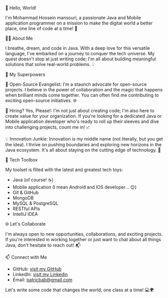 👋 Hello, World!

I'm Mohammad Hossein mansouri, a passionate Java and Mobile application programmer on a mission to make the digital world a better place, one line of code at a time! 🚀

🧑‍💻 About Me

I breathe, dream, and code in Java. With a deep love for this versatile language, I've embarked on a journey to conquer the tech universe. My quest doesn't stop at just writing code; I'm all about building meaningful solutions that solve real-world problems. 💡

🌟 My Superpowers

🚀 Open-Source Evangelist: I'm a staunch advocate for open-source projects. I believe in the power of collaboration and the magic that happens when brilliant minds come together. You can often find me contributing to exciting open-source initiatives. 🌐

💼 Hiring? Yes, Please!: I'm not just about creating code; I'm also here to create value for your organization. If you're looking for a dedicated Java or Mobile application developer who's ready to roll up their sleeves and dive into challenging projects, count me in! 📈

💡 Innovation Junkie: Innovation is my middle name (not literally, but you get the idea). I thrive on pushing boundaries and exploring new horizons in the Java ecosystem. It's all about staying on the cutting edge of technology. 🚁

🔧 Tech Toolbox

My toolset is filled with the latest and greatest tech toys:

   - Java (of course! ☕)
   - Mobile application (I mean Android and IOS developer... 😉)
   - Git & GitHub
   - MongoDB
   - MySQL & PostgreSQL
   - RESTful APIs
   - IntelliJ IDEA

🌐 Let's Collaborate

I'm always open to new opportunities, collaborations, and exciting projects. If you're interested in working together or just want to chat about all things Java, don't hesitate to reach out! 📬

📫 Connect with Me

   - GitHub: [visit my GitHub](https://github.com/MHmansouri)
   - LinkedIn: [visit my Linkedin](https://www.linkedin.com/in/mhmansouri)
   - Email: patricbab@gmail.com

Let's write some code that changes the world, one class at a time! 💻🌍
